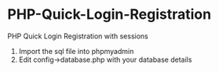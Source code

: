 # PHP-Quick-Login-Registration
PHP Quick Login Registration with sessions

1) Import the sql file into phpmyadmin
2) Edit config->database.php with your database details
